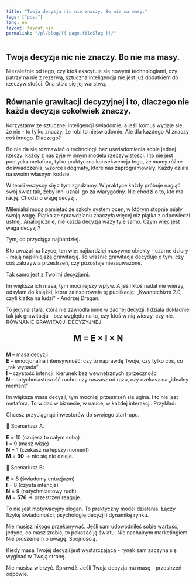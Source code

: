 ```yaml
---
title: "Twoja decyzja nic nie znaczy. Bo nie ma masy."
tags: ["post"]
lang: en
layout: layout.njk
permalink: "/pl/blog/{{ page.fileSlug }}/"
---
```


<div class="blog-container">

## Twoja decyzja nic nie znaczy. Bo nie ma masy.
Niezależnie od tego, czy ktoś ekscytuje się nowymi technologiami, czy patrzy na nie z rezerwą, sztuczna inteligencja nie jest już dodatkiem do rzeczywistości. Ona stała się jej warstwą.

## Równanie grawitacji decyzyjnej i to, dlaczego nie każda decyzja cokolwiek znaczy.

Korzystamy ze sztucznej inteligencji świadomie, a jeśli komuś wydaje się, że nie - to tylko znaczy, że robi to nieświadomie. Ale dla każdego AI znaczy coś innego. Dlaczego?

Bo nie da się rozmawiać o technologii bez uświadomienia sobie jednej rzeczy: każdy z nas żyje w innym modelu rzeczywistości. I to nie jest poetycka metafora, tylko praktyczna konsekwencja tego, że mamy różne doświadczenia, wzorce i dogmaty, które nas zaprogramowały. Każdy działa na swoim własnym kodzie.

W teorii wszyscy się z tym zgadzamy. W praktyce każdy próbuje nagiąć swój świat tak, żeby inni uznali go za wiarygodny. Nie chodzi o to, kto ma rację. Chodzi o wagę decyzji.

Milenialsi mogą pamiętać ze szkoły system ocen, w którym stopnie miały swoją wagę. Piątka ze sprawdzianu znaczyła więcej niż piątka z odpowiedzi ustnej. Analogicznie, nie każda decyzja waży tyle samo.
Czym więc jest waga decyzji?

Tym, co przyciąga najbardziej.

Kto uważał na fizyce, ten wie: najbardziej masywne obiekty - czarne dziury - mają najsilniejszą grawitację. To właśnie grawitacja decyduje o tym, czy coś zakrzywia przestrzeń, czy pozostaje niezauważone.

Tak samo jest z Twoimi decyzjami.

Im większa ich masa, tym mocniejszy wpływ.
A jeśli ktoś nadal nie wierzy, odsyłam do książki, która zainspirowała tę publikację:
„Kwantechizm 2.0, czyli klatka na ludzi” - Andrzej Dragan.

To jedyna stała, która nie zawiodła mnie w żadnej decyzji. I działa dokładnie tak jak grawitacja - bez względu na to, czy ktoś w nią wierzy, czy nie.
RÓWNANIE GRAWITACJI DECYZYJNEJ

<p style="text-align: center; font-size: 1.6em; font-weight: bold; margin: 1em 0;">
  M = E × I × N
</p>

**M** – masa decyzji  
**E** – emocjonalna intensywność: czy to naprawdę Twoje, czy tylko coś, co „tak wypada”  
**I** – czystość intencji: kierunek bez wewnętrznych sprzeczności  
**N** – natychmiastowość ruchu: czy ruszasz od razu, czy czekasz na „idealny moment”

Im większa masa decyzji, tym mocniej przestrzeń się ugina.
I to nie jest metafora. To widać w biznesie, w nauce, w każdej interakcji.
Przykład:

Chcesz przyciągnąć inwestorów do swojego start-upu.

🔹 Scenariusz A:

**E** = 10 (czujesz to całym sobą)  
**I** = 9 (masz wizję)  
**N** = 1 (czekasz na lepszy moment)  
**M** = **90** → nic się nie dzieje.

🔹 Scenariusz B:

**E** = 8 (świadomy entuzjazm)  
**I** = 8 (czysta intencja)  
**N** = 9 (natychmiastowy ruch)  
**M** = **576** → przestrzeń reaguje.

To nie jest motywacyjny slogan. To praktyczny model działania.
Łączy fizykę świadomości, psychologię decyzji i dynamikę rynku.

Nie musisz nikogo przekonywać.
Jeśli sam udowodniłeś sobie wartość, jedyne, co masz zrobić, to pokazać ją światu. Nie nachalnym marketingiem. Nie proszeniem o uwagę. Spójnością.

Kiedy masa Twojej decyzji jest wystarczająca - rynek sam zaczyna się wyginać w Twoją stronę.

Nie musisz wierzyć. Sprawdź.
Jeśli Twoja decyzja ma masę - przestrzeń odpowie.

</div>
